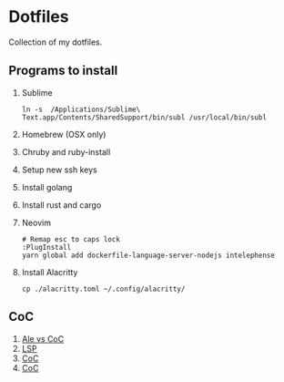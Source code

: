 # Dotfiles

Collection of my dotfiles.

## Programs to install

1. Sublime

    ```shell
    ln -s  /Applications/Sublime\ Text.app/Contents/SharedSupport/bin/subl /usr/local/bin/subl
    ```

2. Homebrew (OSX only)

3. Chruby and ruby-install

4. Setup new ssh keys

5. Install golang

6. Install rust and cargo

7. Neovim

    ```shell
    # Remap esc to caps lock
    :PlugInstall
    yarn global add dockerfile-language-server-nodejs intelephense
    ```

8. Install Alacritty

    ```shell
    cp ./alacritty.toml ~/.config/alacritty/
    ```

## CoC

1. [Ale vs CoC](https://blog.ffff.lt/posts/ale-deoplete-languageclient-vs-coc/)
2. [LSP](https://github.com/neoclide/coc.nvim/wiki/Language-servers#java)
3. [CoC](https://git.lmburns.com/dotfiles/raw/.config/nvim/coc-settings.json)
4. [CoC](https://github.com/Gee19/dotfiles/blob/master/coc-settings.json)
